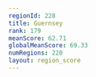 ```yaml
---
regionId: 228
title: Guernsey
rank: 179
meanScore: 62.71
globalMeanScore: 69.33
numRegions: 220
layout: region_score
---
```

